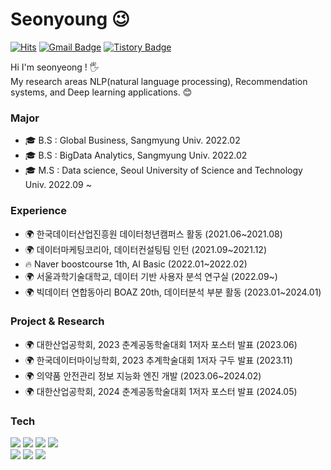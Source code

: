 # Seonyoung 😉
[![Hits](https://hits.seeyoufarm.com/api/count/incr/badge.svg?url=https%3A%2F%2Fgithub.com%2Fhaesoo9410&count_bg=%23EB8B10&title_bg=%23684327&icon=&icon_color=%23E7E7E7&title=VISIT&edge_flat=false)](https://github.com/haesoo9410) 
[![Gmail Badge](https://img.shields.io/badge/Gmail-D14836?style=flat&logo=Gmail&logoColor=white)](mailto:adbstjsdud@gmail.com) 
[![Tistory Badge](https://img.shields.io/badge/Tech%20Blog-555263?style=flat&logoColor=white)](https://haesoo9410.tistory.com/)

Hi I'm seonyeong ! 🖐️ <br/>
My research areas NLP(natural language processing), Recommendation systems, and Deep learning applications. 😊

  
### Major

- 🎓 B.S : Global Business, Sangmyung Univ. 2022.02
- 🎓 B.S : BigData Analytics, Sangmyung Univ. 2022.02
- 🎓 M.S : Data science, Seoul University of Science and Technology Univ. 2022.09 ~

### Experience

- 🌍 한국데이터산업진흥원 데이터청년캠퍼스 활동 (2021.06~2021.08)
- 🌍 데이터마케팅코리아, 데이터컨설팅팀 인턴 (2021.09~2021.12)
- 🔥 Naver boostcourse 1th, AI Basic (2022.01~2022.02)
- 🌍 서울과학기술대학교, 데이터 기반 사용자 분석 연구실 (2022.09~)
- 🌍 빅데이터 연합동아리 BOAZ 20th, 데이터분석 부분 활동 (2023.01~2024.01)

### Project & Research
- 🌍 대한산업공학회, 2023 춘계공동학술대회 1저자 포스터 발표 (2023.06)
- 🌍 한국데이터마이닝학회, 2023 추계학술대회 1저자 구두 발표 (2023.11)
- 🌍 의약품 안전관리 정보 지능화 엔진 개발 (2023.06~2024.02)
- 🌍 대한산업공학회, 2024 춘계공동학술대회 1저자 포스터 발표 (2024.05)

### Tech

<img src="https://img.shields.io/badge/Python-3776AB?style=flate&logo=python&logoColor=white"/> <img src="https://img.shields.io/badge/R studio-75AADB?style=flate&logo=rstudio&logoColor=white"/> <img src="https://img.shields.io/badge/Pytorch-EE4C2C?style=flate&logo=pytorch&logoColor=white"/> <img src="https://img.shields.io/badge/Jupyter-F37626?style=flate&logo=jupyter&logoColor=white"/> <br/>
<img src="https://img.shields.io/badge/DBeaver-382923?style=flate&logo=dbeaver&logoColor=white"/> <img src="https://img.shields.io/badge/Linux-FCC624?style=flate&logo=linux&logoColor=white"/> <img src="https://img.shields.io/badge/Amazon aws-232F3E?style=flate&logo=amazonaws&logoColor=white"/>
